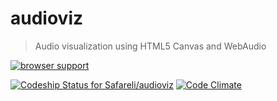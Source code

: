 # audioviz

> Audio visualization using HTML5 Canvas and WebAudio

[![browser support][testling-image]][testling-url]

[![Codeship Status for Safareli/audioviz][codeship-image]][codeship-url] [![Code Climate][climate-image]][climate-url]

[climate-url]: https://codeclimate.com/github/Safareli/audioviz
[climate-image]: https://codeclimate.com/github/Safareli/audioviz.png

[codeship-url]: https://www.codeship.io/projects/18836
[codeship-image]: https://www.codeship.io/projects/417c7840-a63f-0131-9ebc-32a40fc12c91/status?branch=master

[testling-url]: https://ci.testling.com/safareli/audioviz
[testling-image]: https://ci.testling.com/safareli/audioviz.png
